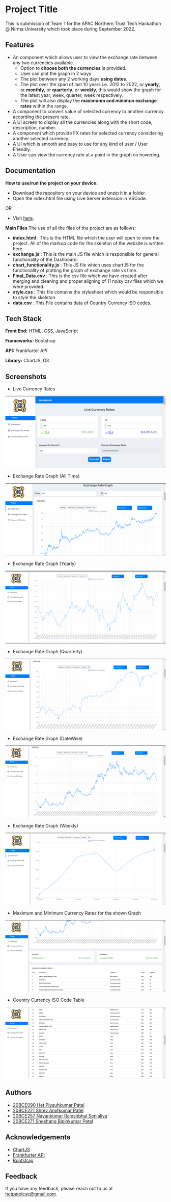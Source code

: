
# Project Title

This is submission of Team 1 for the 
APAC Northern Trust Tech Hackathon @ Nirma University which took place during September 2022.



## Features

- An component which allows user to view the exchange rate between any two currencies available.
    - Option to **choose both the currencies** is provided.
    - User can plot the graph in 2 ways:
     - The plot between any 2 working days **using dates**.
     - The plot over the span of last 10 years i.e. 2012 to 2022, or **yearly**, or **monthly**, or **quarterly**, or **weekly**, this would show the graph for the latest year, week, quarter, week respectively.
    - The plot will also display the **maximunm and minimun exchange rates** within the range.
- A component to convert value of selected currency to another currency according the present rate.
- A UI screen to display all the currencies along with the short code, description, number.
- A component which provide FX rates for selected currency considering another selected currency.
- A UI which is smooth and easy to use for any kind of user / User Friendly.
- A User can view the currency rate at a point in the graph on howering.


## Documentation

**How to use/run the project on your device:**

- Download the repository on your device and unzip it in a folder.
- Open the index.html file using Live Server extension in VSCode.

OR

- Visit [here](https://forex-nt1.netlify.app/).

**Main Files**
The use of all the files of the project are as follows:
- **index.html** : This is the HTML file which the user will open to view the project. All of the markup code for the skeleton of the website is written here.
- **exchange.js** : This is the main JS file which is responsible for general functionality of the Dashboard.
- **chart_functionality.js** : This JS file which uses chartJS for the functionality of plotting the graph of exchange rate vs time.
- **Final_Data.csv** : This is the csv file which we have created after merging and cleaning and proper aligning of 11 noisy csv files which we were provided.
- **style.css** : This file contains the stylesheet which would be responsible to style the skeleton.
- **data.csv** : This File contains data of Country Currency ISO codes.


## Tech Stack

**Front End:** HTML, CSS, JavaScript

**Frameworks:** Bootstrap

**API:** Frankfurter API

**Library:** ChartJS, D3


## Screenshots

- Live Currency Rates

![Alt text](https://github.com/Shreyp087/Forex-nt1/blob/main/Northern%20Trust%20SS/1.png)

- Exchange Rate Graph (All Time)

![Alt text](https://github.com/Shreyp087/Forex-nt1/blob/main/Northern%20Trust%20SS/2%20all%20time%20usd%20inr(1).png)

- Exchange Rate Graph (Yearly)

![Alt text](https://github.com/Shreyp087/Forex-nt1/blob/main/Northern%20Trust%20SS/7.%20Yearly.png)

- Exchange Rate Graph (Quarterly)

![Alt text](https://github.com/Shreyp087/Forex-nt1/blob/main/Northern%20Trust%20SS/3%20quaterly.png)

- Exchange Rate Graph (DateWise)

![Alt text](https://github.com/Shreyp087/Forex-nt1/blob/main/Northern%20Trust%20SS/4%20datewise.png)

- Exchange Rate Graph (Weekly)

![Alt text](https://raw.githubusercontent.com/Shreyp087/Forex-nt1/main/Northern%20Trust%20SS/4%20weekly.png?token=GHSAT0AAAAAABZH5EAMANW7NISPWZ25L4W2YZSXL3Q)

- Maximum and Minimum Currency Rates for the shown Graph

![Alt text](https://raw.githubusercontent.com/Shreyp087/Forex-nt1/main/Northern%20Trust%20SS/5%20max%20min.png?token=GHSAT0AAAAAABZH5EANCQGCGHLFSGIO24TMYZSXMZQ)

- Country Currency ISO Code Table

![Alt text](https://raw.githubusercontent.com/Shreyp087/Forex-nt1/main/Northern%20Trust%20SS/6%20table.png?token=GHSAT0AAAAAABZH5EAMT5OASWMEJCQDV32IYZSXN3Q)
## Authors

- [20BCE090 Het Piysuhkumar Patel](https://github.com/het4902)
- [20BCE221 Shrey Amitkumar Patel](https://github.com/Shreyp087)
- [20BCE257 Nayankumar Rajeshbhai Senjaliya](https://github.com/nayansen1412/)
- [20BCE271 Sheshang Bipinkumar Patel](https://github.com/SheshangPatel)

## Acknowledgements

 - [ChartJS](https://www.chartjs.org/)
 - [Frankfurter API](https://www.frankfurter.app/)
 - [Bootstrap](https://getbootstrap.com/)


## Feedback

If you have any feedback, please reach out to us at hetpatelcse@gmail.com.


